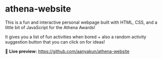 # athena-website
This is a fun and interactive personal webpage built with HTML, CSS, and a little bit of JavaScript for the Athena Awards!

It gives you a list of fun activities when bored + also a random activity suggestion button that you can click on for ideas!

🔗 **Live preview:** https://github.com/aanyakun/athena-website
